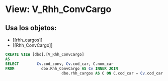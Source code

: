 # View: V_Rhh_ConvCargo

## Usa los objetos:
- [[rhh_cargos]]
- [[Rhh_ConvCargo]]

```sql
CREATE VIEW [dbo].[V_Rhh_ConvCargo]
AS
SELECT        Cv.cod_conv, Cv.cod_car, C.nom_car
FROM            dbo.Rhh_ConvCargo AS Cv INNER JOIN
                         dbo.rhh_cargos AS C ON C.cod_car = Cv.cod_car

```
